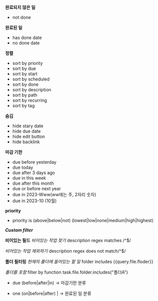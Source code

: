 **완료되지 않은 일**
- not done

**완료된 일**
- has done date
- no done date

**정렬**
- sort by priority
- sort by due
- sort by start
- sort by scheduled
- sort by done
- sort by description
- sort by path
- sort by recurring
- sort by tag

**숨김**
- hide stary date
- hide due date
- hide edit button
- hide backlink

**마감 기한**
- due before yesterday
- due today
- due after 3 days ago
- due in this week
- due after this month
- due or before next year
- due in 2023-Www(ww에는 주, 2자리 숫자)
- due in 2023-10 (10월)

**priority**
- priority is (above|below|not) (lowest|low|none|medium|high|highest)

***Custom filter***

**비어있는 필드**
*비어있는 작업 찾기*
description regex matches /^$/

*비어있는 작업 제외하기*
description regex does not match/^$/

**폴더 필터링**
*현재의 폴더에 들어있는 할 일*
folder includes {{query.file.floder}}

*폴더를 포함*
filter by function task.file.folder.includes("폴더A")

- due (before|after|in) <data range>
-> 마감기한 분류

- one (on|before|after) <date>|<data range>
-> 완료된 일 분류